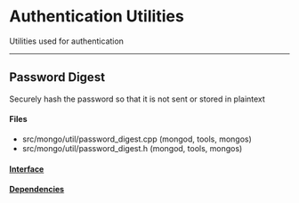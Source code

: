 # Authentication Utilities
Utilities used for authentication


-------------

## Password Digest
Securely hash the password so that it is not sent or stored in plaintext

#### Files
- src/mongo/util/password\_digest.cpp   (mongod, tools, mongos)
- src/mongo/util/password\_digest.h   (mongod, tools, mongos)

#### [Interface](interface/0)

#### [Dependencies](dependencies/0)
